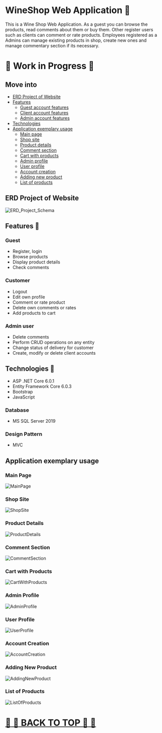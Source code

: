 # WineShop Web Application 🍷

This is a Wine Shop Web Application. As a guest you can browse the products, read comments about them or buy them. Other register users such as clients can comment or rate products. Employees registered as a Admins can manage existing products in shop, create new ones and manage commentary section if its necessary.

# 🛑 Work in Progress 🛑
## Move into
* [ERD Project of Website](#erd-project-of-website)
* [Features](#features-)
  * [Guest account features](#guest)
  * [Client account features](#customer)
  * [Admin account features](#admin-user)
* [Technologies](#technologies-)
* [Application exemplary usage](#application-exemplary-usage)
  * [Main page](#main-page)
  * [Shop site](#shop-site)
  * [Product details](#product-details)
  * [Comment section](#comment-section)
  * [Cart with products](#cart-with-products)
  * [Admin profile](#admin-profile)
  * [User profile](#user-profile)
  * [Account creation](#account-creation)
  * [Adding new product](#adding-new-product)
  * [List of products](#list-of-products)

## ERD Project of Website
![ERD_Project_Schema](./Screenshots/ERD.jpg)
## Features 📖

### Guest
+ Register, login
+ Browse products
+ Display product details
+ Check comments

### Customer
+ Logout
+ Edit own profile
+ Comment or rate product
+ Delete own comments or rates
+ Add products to cart

### Admin user
+ Delete comments
+ Perform CRUD operations on any entity
+ Change status of delivery for customer
+ Create, modify or delete client accounts

## Technologies 🧮
+ ASP .NET Core 6.0.1
+ Entity Framework Core 6.0.3
+ Bootstrap
+ JavaScript

### Database
+ MS SQL Server 2019

### Design Pattern
+ MVC

## Application exemplary usage
### Main Page
![MainPage](./Screenshots/ListOfProducts.png)
### Shop Site
![ShopSite](./Screenshots/ListOfProducts.png)
### Product Details
![ProductDetails](./Screenshots/ListOfProducts.png)
### Comment Section
![CommentSection](./Screenshots/ListOfProducts.png)
### Cart with Products
![CartWithProducts](./Screenshots/ListOfProducts.png)
### Admin Profile
![AdminProfile](./Screenshots/ListOfProducts.png)
### User Profile
![UserProfile](./Screenshots/ListOfProducts.png)
### Account Creation
![AccountCreation](./Screenshots/ListOfProducts.png)
### Adding New Product
![AddingNewProduct](./Screenshots/ListOfProducts.png)
### List of Products
![ListOfProducts](./Screenshots/ListOfProducts.png)

# [:arrow_up_small: :arrow_up_small: BACK TO TOP :arrow_up_small: :arrow_up_small:](#wineshop-web-application-)
